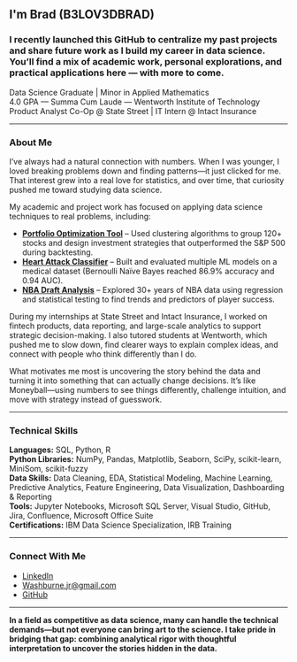 ## I'm Brad (B3LOV3DBRAD)
### I recently launched this GitHub to centralize my past projects and share future work as I build my career in data science. You’ll find a mix of academic work, personal explorations, and practical applications here — with more to come.

Data Science Graduate | Minor in Applied Mathematics  
4.0 GPA — Summa Cum Laude — Wentworth Institute of Technology  
Product Analyst Co-Op @ State Street | IT Intern @ Intact Insurance

---

### About Me

I’ve always had a natural connection with numbers. When I was younger, I loved breaking problems down and finding patterns—it just clicked for me. That interest grew into a real love for statistics, and over time, that curiosity pushed me toward studying data science.

My academic and project work has focused on applying data science techniques to real problems, including:

- **[Portfolio Optimization Tool](https://github.com/B3LOV3DBRAD/ClusteringSeniorProject)** – Used clustering algorithms to group 120+ stocks and design investment strategies that outperformed the S&P 500 during backtesting.  
- **[Heart Attack Classifier](https://github.com/B3LOV3DBRAD/HeartAttackClassifier)** – Built and evaluated multiple ML models on a medical dataset (Bernoulli Naïve Bayes reached 86.9% accuracy and 0.94 AUC).  
- **[NBA Draft Analysis](https://github.com/B3LOV3DBRAD/FinalReportNBAData)** – Explored 30+ years of NBA data using regression and statistical testing to find trends and predictors of player success.

During my internships at State Street and Intact Insurance, I worked on fintech products, data reporting, and large-scale analytics to support strategic decision-making.
I also tutored students at Wentworth, which pushed me to slow down, find clearer ways to explain complex ideas, and connect with people who think differently than I do.

What motivates me most is uncovering the story behind the data and turning it into something that can actually change decisions. It’s like Moneyball—using numbers to see things differently, challenge intuition, and move with strategy instead of guesswork.

---

### Technical Skills

**Languages:** SQL, Python, R  
**Python Libraries:** NumPy, Pandas, Matplotlib, Seaborn, SciPy, scikit-learn, MiniSom, scikit-fuzzy  
**Data Skills:** Data Cleaning, EDA, Statistical Modeling, Machine Learning, Predictive Analytics, Feature Engineering, Data Visualization, Dashboarding & Reporting  
**Tools:** Jupyter Notebooks, Microsoft SQL Server, Visual Studio, GitHub, Jira, Confluence, Microsoft Office Suite  
**Certifications:** IBM Data Science Specialization, IRB Training

---

### Connect With Me

- [LinkedIn](https://linkedin.com/in/bradfordwashburnejr)  
- Washburne.jr@gmail.com  
- [GitHub](https://github.com/B3LOV3DBRAD)

---

**In a field as competitive as data science, many can handle the technical demands—but not everyone can bring art to the science. I take pride in bridging that gap: combining analytical rigor with thoughtful interpretation to uncover the stories hidden in the data.**
